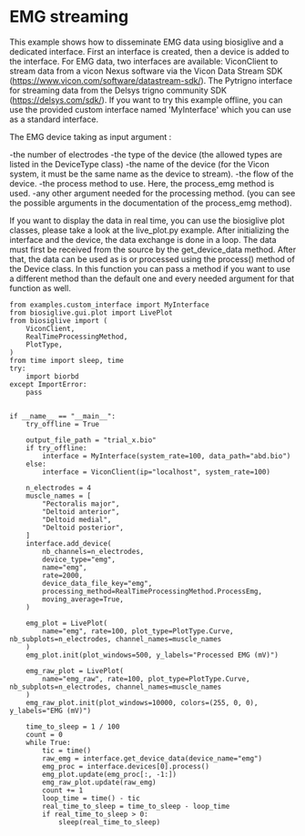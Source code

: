 # EMG streaming

This example shows how to disseminate EMG data using biosiglive and a dedicated interface.
First an interface is created, then a device is added to the interface. For EMG data, two interfaces are available:
ViconClient to stream data from a vicon Nexus software via the Vicon Data Stream SDK (https://www.vicon.com/software/datastream-sdk/). The Pytrigno interface for streaming data from the Delsys trigno community SDK (https://delsys.com/sdk/).
If you want to try this example offline, you can use the provided custom interface named 'MyInterface' which you can use as a standard interface.

The EMG device taking as input argument :

-the number of electrodes
-the type of the device (the allowed types are listed in the DeviceType class)
-the name of the device (for the Vicon system, it must be the same name as the device to stream).
-the flow of the device.
-the process method to use. Here, the process_emg method is used.
-any other argument needed for the processing method. (you can see the possible arguments in the documentation of the process_emg method).

If you want to display the data in real time, you can use the biosiglive plot classes, please take a look at the live_plot.py example.
After initializing the interface and the device, the data exchange is done in a loop.
The data must first be received from the source by the get_device_data method.
After that, the data can be used as is or processed using the process() method of the Device class.
In this function you can pass a method if you want to use a different method than the default one and every needed argument for that function as well.


```
from examples.custom_interface import MyInterface
from biosiglive.gui.plot import LivePlot
from biosiglive import (
    ViconClient,
    RealTimeProcessingMethod,
    PlotType,
)
from time import sleep, time
try:
    import biorbd
except ImportError:
    pass


if __name__ == "__main__":
    try_offline = True

    output_file_path = "trial_x.bio"
    if try_offline:
        interface = MyInterface(system_rate=100, data_path="abd.bio")
    else:
        interface = ViconClient(ip="localhost", system_rate=100)

    n_electrodes = 4
    muscle_names = [
        "Pectoralis major",
        "Deltoid anterior",
        "Deltoid medial",
        "Deltoid posterior",
    ]
    interface.add_device(
        nb_channels=n_electrodes,
        device_type="emg",
        name="emg",
        rate=2000,
        device_data_file_key="emg",
        processing_method=RealTimeProcessingMethod.ProcessEmg,
        moving_average=True,
    )

    emg_plot = LivePlot(
        name="emg", rate=100, plot_type=PlotType.Curve, nb_subplots=n_electrodes, channel_names=muscle_names
    )
    emg_plot.init(plot_windows=500, y_labels="Processed EMG (mV)")

    emg_raw_plot = LivePlot(
        name="emg_raw", rate=100, plot_type=PlotType.Curve, nb_subplots=n_electrodes, channel_names=muscle_names
    )
    emg_raw_plot.init(plot_windows=10000, colors=(255, 0, 0), y_labels="EMG (mV)")

    time_to_sleep = 1 / 100
    count = 0
    while True:
        tic = time()
        raw_emg = interface.get_device_data(device_name="emg")
        emg_proc = interface.devices[0].process()
        emg_plot.update(emg_proc[:, -1:])
        emg_raw_plot.update(raw_emg)
        count += 1
        loop_time = time() - tic
        real_time_to_sleep = time_to_sleep - loop_time
        if real_time_to_sleep > 0:
            sleep(real_time_to_sleep)
```

